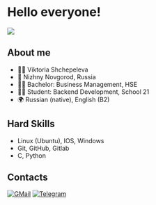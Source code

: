 # Hello everyone!

  <img src="https://i0.wp.com/www.printmag.com/wp-content/uploads/2021/02/4cbe8d_f1ed2800a49649848102c68fc5a66e53mv2.gif"/>

## About me

- :raising_hand_woman: Viktoria Shchepeleva
- :round_pushpin: Nizhny Novgorod, Russia
- :woman_student: Bachelor: Business Management, HSE
- :woman_technologist: Student: Backend Development, School 21
- :earth_africa: Russian (native), English (B2)

## Hard Skills

- Linux (Ubuntu), IOS, Windows
- Git, GitHub, Gitlab
- C, Python

## Contacts

 [![GMail](https://img.shields.io/badge/Gmail-D14836?style=for-the-badge&logo=gmail&logoColor=white)](mailto:sshinoxy@gmail.com)
 [![Telegram](https://img.shields.io/badge/Telegram-2CA5E0?style=for-the-badge&logo=telegram&logoColor=white)](https://t.me/shinoxy)
